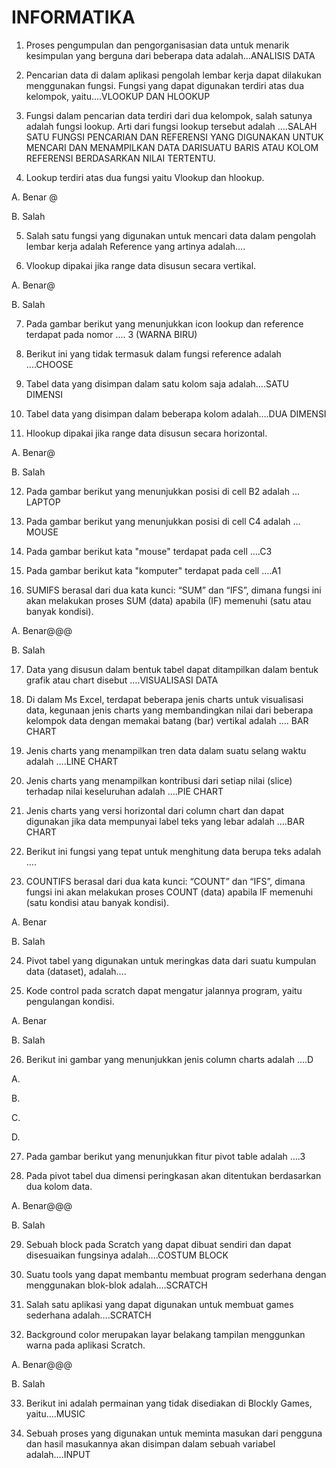 # INFORMATIKA
1.	Proses pengumpulan dan pengorganisasian data untuk menarik kesimpulan yang berguna dari beberapa data adalah…ANALISIS DATA



2.	Pencarian data di dalam aplikasi pengolah lembar kerja dapat dilakukan menggunakan fungsi. Fungsi yang dapat digunakan terdiri atas dua kelompok, yaitu….VLOOKUP DAN HLOOKUP



3.	Fungsi dalam pencarian data terdiri dari dua kelompok, salah satunya adalah fungsi lookup. Arti dari fungsi lookup tersebut adalah ….SALAH SATU FUNGSI PENCARIAN DAN REFERENSI YANG DIGUNAKAN UNTUK MENCARI DAN MENAMPILKAN DATA DARISUATU BARIS ATAU KOLOM REFERENSI BERDASARKAN NILAI TERTENTU.





4.	Lookup terdiri atas dua fungsi yaitu Vlookup dan hlookup.

A.	Benar @

B.	Salah





5.	Salah satu fungsi yang digunakan untuk mencari data dalam pengolah lembar kerja adalah Reference yang artinya adalah….



6.	Vlookup dipakai jika range data disusun secara vertikal.

A.	Benar@

B.	Salah 



7.	Pada gambar berikut yang menunjukkan icon lookup dan reference terdapat pada nomor …. 3 (WARNA BIRU) 

 



8.	Berikut ini yang tidak termasuk dalam fungsi reference adalah ….CHOOSE



9.	Tabel data yang disimpan dalam satu kolom saja adalah….SATU DIMENSI



10.	Tabel data yang disimpan dalam beberapa kolom adalah….DUA DIMENSI



11.	Hlookup dipakai jika range data disusun secara horizontal.

A.	Benar@

B.	Salah 









12.	Pada gambar berikut yang menunjukkan posisi di cell B2 adalah …LAPTOP



 





13.	Pada gambar berikut yang menunjukkan posisi di cell C4 adalah …MOUSE

















14.	Pada gambar berikut kata "mouse"  terdapat pada cell ….C3

















 



15.	Pada gambar berikut kata "komputer" terdapat pada cell ….A1

















  

16.	SUMIFS berasal dari dua kata kunci: “SUM” dan “IFS”, dimana fungsi ini akan melakukan proses SUM (data) apabila (IF) memenuhi (satu atau banyak kondisi).

A.	Benar@@@

B.	Salah



17.	Data yang disusun dalam bentuk tabel dapat ditampilkan dalam bentuk grafik atau chart disebut ….VISUALISASI DATA



18.	Di dalam Ms Excel, terdapat beberapa jenis charts untuk visualisasi data, kegunaan jenis charts yang membandingkan nilai dari beberapa kelompok data dengan memakai batang (bar) vertikal adalah …. BAR CHART



19.	Jenis charts yang menampilkan tren data dalam suatu selang waktu adalah ….LINE CHART



20.	Jenis charts yang menampilkan kontribusi dari setiap nilai (slice) terhadap nilai keseluruhan adalah ….PIE CHART



21.	Jenis charts yang versi horizontal dari column chart dan dapat digunakan jika data mempunyai label teks yang lebar adalah ….BAR CHART



22.	Berikut ini fungsi yang tepat untuk menghitung data berupa teks adalah ….  



23.	COUNTIFS berasal dari dua kata kunci: “COUNT” dan “IFS”, dimana fungsi ini akan melakukan proses COUNT (data) apabila IF memenuhi (satu kondisi atau banyak kondisi).

A.	Benar

B.	Salah



24.	Pivot tabel yang digunakan untuk meringkas data dari suatu kumpulan data (dataset), adalah….



25.	Kode control pada scratch dapat mengatur jalannya program, yaitu pengulangan kondisi.

A.	Benar

B.	Salah





26.	Berikut ini gambar yang menunjukkan jenis column charts adalah ….D

A.  

 







B.  

  











C.  













D.  































27.	Pada gambar berikut yang menunjukkan fitur pivot table adalah ….3

 





28.	Pada pivot tabel dua dimensi peringkasan akan ditentukan berdasarkan dua kolom data.

A.	Benar@@@

B.	Salah



29.	Sebuah block pada Scratch yang dapat dibuat sendiri dan dapat disesuaikan fungsinya adalah….COSTUM BLOCK



30.	Suatu tools yang dapat membantu membuat program sederhana dengan menggunakan blok-blok adalah….SCRATCH



31.	Salah satu aplikasi yang dapat digunakan untuk membuat games sederhana adalah….SCRATCH



32.	Background color merupakan layar belakang tampilan menggunkan warna pada aplikasi Scratch.

A.	Benar@@@

B.	Salah



33.	Berikut ini adalah permainan yang tidak disediakan di Blockly Games, yaitu….MUSIC



34.	Sebuah proses yang digunakan untuk meminta masukan dari pengguna dan hasil masukannya akan disimpan dalam sebuah variabel adalah….INPUT



